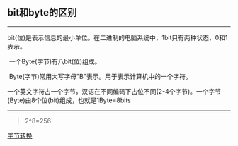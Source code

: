 ##  bit和byte的区别

---

​	bit(位)是表示信息的最小单位。在二进制的电脑系统中，1bit只有两种状态，0和1表示。

​	一个Byte(字节)有八bit(位)组成。

​	Byte(字节)常用大写字母"B"表示。用于表示计算机中的一个字符。

一个英文字符占一个字节，汉语在不同编码下占位不同(2-4个字节)。一个字节(Byte)由8个位(bit)组成，也就是1Byte=8bits

---

>2^8=256    

   [字节转换](https://zhidao.baidu.com/question/118580339.html) 

